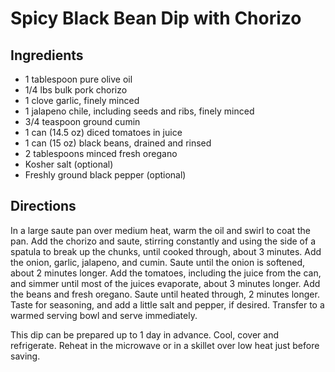 # Spicy Black Bean Dip with Chorizo

## Ingredients
* 1 tablespoon pure olive oil
* 1/4 lbs bulk pork chorizo
* 1 clove garlic, finely minced
* 1 jalapeno chile, including seeds and ribs, finely minced
* 3/4 teaspoon ground cumin
* 1 can (14.5 oz) diced tomatoes in juice
* 1 can (15 oz) black beans, drained and rinsed
* 2 tablespoons minced fresh oregano
* Kosher salt (optional)
* Freshly ground black pepper (optional)

## Directions
In a large saute pan over medium heat, warm the oil and swirl to coat the pan. Add the chorizo and saute, stirring constantly and using the side of a spatula to break up the chunks, until cooked through, about 3 minutes. Add the onion, garlic, jalapeno, and cumin. Saute until the onion is softened, about 2 minutes longer. Add the tomatoes, including the juice from the can, and simmer until most of the juices evaporate, about 3 minutes longer. Add the beans and fresh oregano. Saute until heated through, 2 minutes longer. Taste for seasoning, and add a little salt and pepper, if desired. Transfer to a warmed serving bowl and serve immediately.

This dip can be prepared up to 1 day in advance. Cool, cover and refrigerate. Reheat in the microwave or in a skillet over low heat just before saving.
